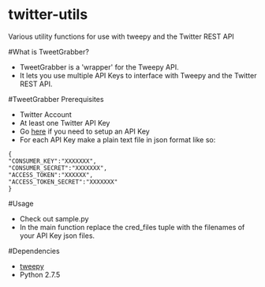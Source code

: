 # twitter-utils
Various utility functions for use with tweepy and the Twitter REST API

#What is TweetGrabber?
- TweetGrabber is a 'wrapper' for the Tweepy API.
- It lets you use multiple API Keys to interface with Tweepy and the Twitter REST API.


#TweetGrabber Prerequisites 
- Twitter Account
- At least one Twitter API Key
- Go [here](https://apps.twitter.com/) if you need to setup an API Key
- For each API Key make a plain text file in json format like so:
```
{
"CONSUMER_KEY":"XXXXXXX",
"CONSUMER_SECRET":"XXXXXXX",
"ACCESS_TOKEN":"XXXXXX",
"ACCESS_TOKEN_SECRET":"XXXXXXX"
}
```

#Usage
- Check out sample.py
- In the main function replace the cred_files tuple with the filenames of your API Key json files.


#Dependencies
- [tweepy](http://www.tweepy.org/)
- Python 2.7.5
